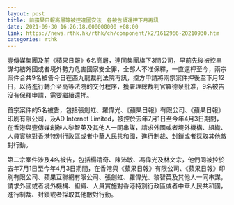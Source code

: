 ```yaml
---
layout: post
title: 前蘋果日報高層等被控違國安法　各被告續還押下月再訊
date: 2021-09-30 16:26:18.000000000 +08:00
link: https://news.rthk.hk/rthk/ch/component/k2/1612966-20210930.htm
categories: rthk
---
```


壹傳媒集團及前《蘋果日報》6名高層，連同集團旗下3間公司，早前先後被控串謀勾結外國或者境外勢力危害國家安全罪，全部人不准保釋，一直還柙至今，兩宗案件合共9名被告今日在西九龍裁判法院再訊，控方申請將兩宗案件押後至下月12日，以待進行轉介至高等法院的交付程序，獲署理總裁判官羅德泉批准，9名被告沒有保釋申請，需要繼續還押。

首宗案件的5名被告，包括張劍虹、羅偉光、《蘋果日報》有限公司、《蘋果日報》印刷有限公司，及AD Internet Limited，被控於去年7月1日至今年4月3日期間，在香港與壹傳媒創辦人黎智英及其他人一同串謀，請求外國或者境外機構、組織、人員實施對香港特別行政區或者中華人民共和國，進行制裁、封鎖或者採取其他敵對行動。

第二宗案件涉及4名被告，包括楊清奇、陳沛敏、馮偉光及林文宗，他們同被控於去年7月1日至今年4月3日期間，在香港與《蘋果日報》有限公司、《蘋果日報》印刷有限公司、蘋果互聯網有限公司、張劍虹、羅偉光、黎智英及其他人一同串謀，請求外國或者境外機構、組織、人員實施對香港特別行政區或者中華人民共和國，進行制裁、封鎖或者採取其他敵對行動。
